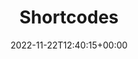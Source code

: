 ---
weight: 220
title: "Shortcodes"
description: "Lotus Docs Custom Shortcodes."
icon: code
lead: ""
date: 2022-11-22T12:40:15+00:00
lastmod: 2022-11-22T12:40:15+00:00
draft: true
images: []
---